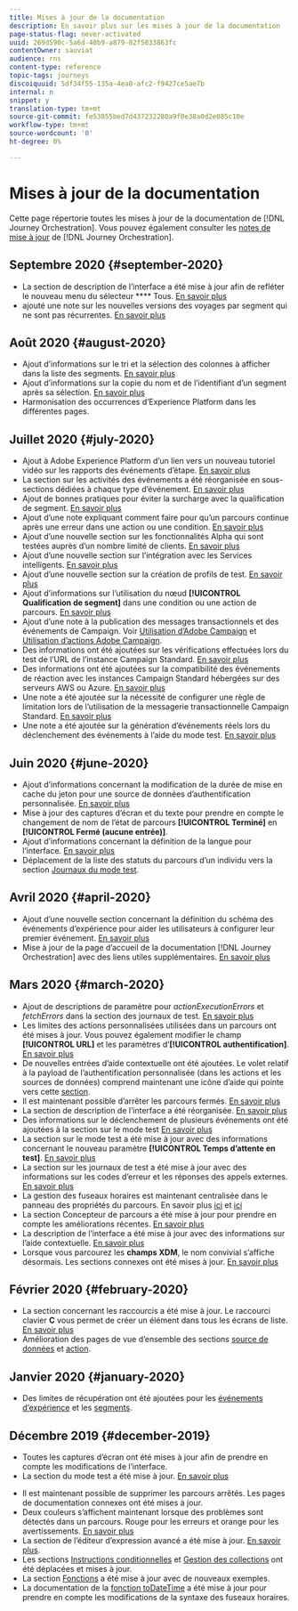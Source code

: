 ```yaml
---
title: Mises à jour de la documentation
description: En savoir plus sur les mises à jour de la documentation
page-status-flag: never-activated
uuid: 269d590c-5a6d-40b9-a879-02f5033863fc
contentOwner: sauviat
audience: rns
content-type: reference
topic-tags: journeys
discoiquuid: 5df34f55-135a-4ea8-afc2-f9427ce5ae7b
internal: n
snippet: y
translation-type: tm+mt
source-git-commit: fe53855bed7d437232280a9f0e38a0d2e085c10e
workflow-type: tm+mt
source-wordcount: '0'
ht-degree: 0%

---
```



# Mises à jour de la documentation

Cette page répertorie toutes les mises à jour de la documentation de [!DNL Journey Orchestration].
Vous pouvez également consulter les [notes de mise à jour](../release-notes/release-notes.md) de [!DNL Journey Orchestration].

## Septembre 2020 {#september-2020}

* La section de description de l’interface a été mise à jour afin de refléter le nouveau menu du sélecteur **** Tous. [En savoir plus](../about/user-interface.md)
* ajouté une note sur les nouvelles versions des voyages par segment qui ne sont pas récurrentes. [En savoir plus](../alpha/alpha-segment-trigger.md)

## Août 2020 {#august-2020}

* Ajout d’informations sur le tri et la sélection des colonnes à afficher dans la liste des segments. [En savoir plus](../building-journeys/segment-qualification-events.md)
* Ajout d’informations sur la copie du nom et de l’identifiant d’un segment après sa sélection. [En savoir plus](../building-journeys/segment-qualification-events.md)
* Harmonisation des occurrences d’Experience Platform dans les différentes pages.

## Juillet 2020 {#july-2020}

* Ajout à Adobe Experience Platform d’un lien vers un nouveau tutoriel vidéo sur les rapports des événements d’étape. [En savoir plus](../building-journeys/sharing-overview.md)
* La section sur les activités des événements a été réorganisée en sous-sections dédiées à chaque type d’événement. [En savoir plus](../building-journeys/event-activities.md)
* Ajout de bonnes pratiques pour éviter la surcharge avec la qualification de segment. [En savoir plus](../building-journeys/segment-qualification-events.md#speed-segment-qualification)
* Ajout d’une note expliquant comment faire pour qu’un parcours continue après une erreur dans une action ou une condition. [En savoir plus](../about/troubleshooting.md#section_h3q_kqk_fhb)
* Ajout d’une nouvelle section sur les fonctionnalités Alpha qui sont testées auprès d’un nombre limité de clients. [En savoir plus](../alpha/alpha-overview.md)
* Ajout d’une nouvelle section sur l’intégration avec les Services intelligents. [En savoir plus](../ai-services/ai-services-overview.md)
* Ajout d’une nouvelle section sur la création de profils de test. [En savoir plus](../building-journeys/testing-the-journey.md#create-test-profile)
* Ajout d’informations sur l’utilisation du nœud **[!UICONTROL Qualification de segment]** dans une condition ou une action de parcours. [En savoir plus](../building-journeys/segment-qualification-events.md)
* Ajout d’une note à la publication des messages transactionnels et des événements de Campaign. Voir [Utilisation d’Adobe Campaign](../action/working-with-adobe-campaign.md) et [Utilisation d’actions Adobe Campaign](../building-journeys/using-adobe-campaign-actions.md).
* Des informations ont été ajoutées sur les vérifications effectuées lors du test de l’URL de l’instance Campaign Standard. [En savoir plus](../action/working-with-adobe-campaign.md)
* Des informations ont été ajoutées sur la compatibilité des événements de réaction avec les instances Campaign Standard hébergées sur des serveurs AWS ou Azure. [En savoir plus](../building-journeys/reaction-events.md)
* Une note a été ajoutée sur la nécessité de configurer une règle de limitation lors de l’utilisation de la messagerie transactionnelle Campaign Standard. [En savoir plus](../action/working-with-adobe-campaign.md)
* Une note a été ajoutée sur la génération d’événements réels lors du déclenchement des événements à l’aide du mode test. [En savoir plus](../building-journeys/testing-the-journey.md#firing_events)

## Juin 2020 {#june-2020}

* Ajout d’informations concernant la modification de la durée de mise en cache du jeton pour une source de données d’authentification personnalisée. [En savoir plus](../datasource/external-data-sources.md#section_wjp_nl5_nhb)
* Mise à jour des captures d’écran et du texte pour prendre en compte le changement de nom de l’état de parcours **[!UICONTROL Terminé]** en **[!UICONTROL Fermé (aucune entrée)]**.
* Ajout d’informations concernant la définition de la langue pour l’interface. [En savoir plus](../about/user-interface.md)
* Déplacement de la liste des statuts du parcours d’un individu vers la section [Journaux du mode test](../building-journeys/testing-the-journey.md#viewing_logs).

## Avril 2020 {#april-2020}

* Ajout d’une nouvelle section concernant la définition du schéma des événements d’expérience pour aider les utilisateurs à configurer leur premier événement. [En savoir plus](../event/experience-event-schema.md)
* Mise à jour de la page d’accueil de la documentation [!DNL Journey Orchestration] avec des liens utiles supplémentaires. [En savoir plus](../../journey-orchestration-home.md)

## Mars 2020 {#march-2020}

* Ajout de descriptions de paramètre pour _actionExecutionErrors_ et _fetchErrors_ dans la section des journaux de test. [En savoir plus](../building-journeys/testing-the-journey.md#viewing_logs)
* Les limites des actions personnalisées utilisées dans un parcours ont été mises à jour. Vous pouvez également modifier le champ **[!UICONTROL URL]** et les paramètres d’**[!UICONTROL authentification]**. [En savoir plus](../action/about-custom-action-configuration.md)
* De nouvelles entrées d’aide contextuelle ont été ajoutées. Le volet relatif à la payload de l’authentification personnalisée (dans les actions et les sources de données) comprend maintenant une icône d’aide qui pointe vers cette [section](../datasource/external-data-sources.md#section_wjp_nl5_nhb).
* Il est maintenant possible d’arrêter les parcours fermés. [En savoir plus](../building-journeys/using-the-journey-designer.md)
* La section de description de l’interface a été réorganisée. [En savoir plus](../about/user-interface.md)
* Des informations sur le déclenchement de plusieurs événements ont été ajoutées à la section sur le mode test [En savoir plus](../building-journeys/testing-the-journey.md#firing_events)
* La section sur le mode test a été mise à jour avec des informations concernant le nouveau paramètre **[!UICONTROL Temps d’attente en test]**. [En savoir plus](../building-journeys/testing-the-journey.md)
* La section sur les journaux de test a été mise à jour avec des informations sur les codes d’erreur et les réponses des appels externes. [En savoir plus](../building-journeys/testing-the-journey.md#viewing_logs)
* La gestion des fuseaux horaires est maintenant centralisée dans le panneau des propriétés du parcours. En savoir plus [ici](../building-journeys/changing-properties.md#timezone) et [ici](../building-journeys/timezone-management.md)
* La section Concepteur de parcours a été mise à jour pour prendre en compte les améliorations récentes. [En savoir plus](../building-journeys/using-the-journey-designer.md)
* La description de l’interface a été mise à jour avec des informations sur l’aide contextuelle. [En savoir plus](../about/user-interface.md#section_ksq_zr1_ffb)
* Lorsque vous parcourez les **champs XDM**, le nom convivial s’affiche désormais. Les sections connexes ont été mises à jour. [En savoir plus](../about/user-interface.md#friendly-names-display)

## Février 2020 {#february-2020}

* La section concernant les raccourcis a été mise à jour. Le raccourci clavier **C** vous permet de créer un élément dans tous les écrans de liste. [En savoir plus](../about/user-interface.md#section_ksq_zr1_ffb)
* Amélioration des pages de vue d’ensemble des sections [source de données](../datasource/about-data-sources.md) et [action](../action/action.md).

## Janvier 2020 {#january-2020}

* Des limites de récupération ont été ajoutées pour les [événements d’expérience](../datasource/adobe-experience-platform-data-source.md) et les [segments](../functions/functioninsegment.md).

<!--* The [getBestSendTime documentation](../functions/functiongetbestsendtime.md) has been updated.-->

## Décembre 2019 {#december-2019}

* Toutes les captures d’écran ont été mises à jour afin de prendre en compte les modifications de l’interface.
* La section du mode test a été mise à jour. [En savoir plus](../building-journeys/testing-the-journey.md)
<!--* A warning has been added in the [email send time optimization](../building-journeys/wait-activity.md) and [predictive fatigue scores](../ai-services/leveraging-fatigue-scores.md) sections. These capabilities are only available to customers who use the [Adobe Experience Platform Data Connector](https://docs.adobe.com/content/help/en/campaign-standard/using/developing/mapping-campaign-and-aep-data/aep-about-data-connector.html).-->
* Il est maintenant possible de supprimer les parcours arrêtés. Les pages de documentation connexes ont été mises à jour.
* Deux couleurs s’affichent maintenant lorsque des problèmes sont détectés dans un parcours. Rouge pour les erreurs et orange pour les avertissements. [En savoir plus](../about/troubleshooting.md)
* La section de l’éditeur d’expression avancé a été mise à jour. [En savoir plus](../expression/expressionadvanced.md).
* Les sections [Instructions conditionnelles](../expression/conditional-instruction.md) et [Gestion des collections](../expression/collection-management-functions.md) ont été déplacées et mises à jour.
* La section [Fonctions](../expression/functions.md) a été mise à jour avec de nouveaux exemples.
* La documentation de la [fonction toDateTime](../functions/functiontodatetime.md) a été mise à jour pour prendre en compte les modifications de la syntaxe des fuseaux horaires.
